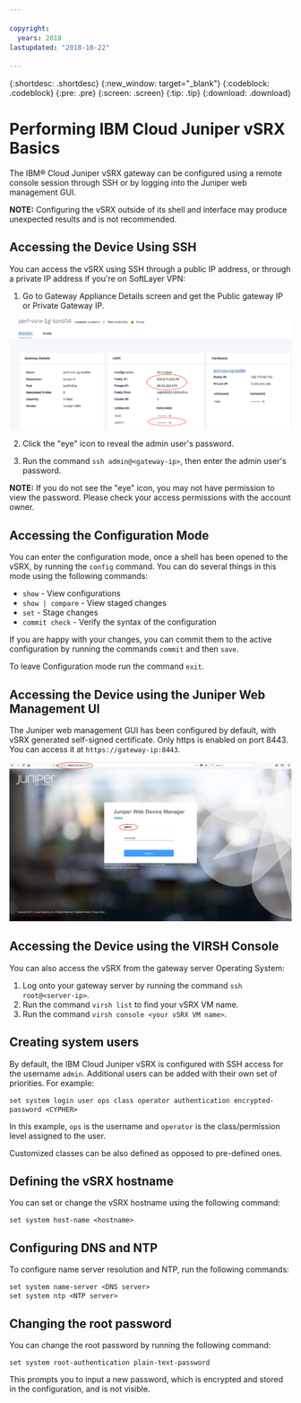 ```yaml
---

copyright:
  years: 2018
lastupdated: "2018-10-22"

---
```


{:shortdesc: .shortdesc}
{:new_window: target="_blank"}
{:codeblock: .codeblock}
{:pre: .pre}
{:screen: .screen}
{:tip: .tip}
{:download: .download}

# Performing IBM Cloud Juniper vSRX Basics
The IBM® Cloud Juniper vSRX gateway can be configured using a remote console session through SSH or by logging into the Juniper web management GUI.

**NOTE:** Configuring the vSRX outside of its shell and interface may produce unexpected results and is not recommended.

## Accessing the Device Using SSH

You can access the vSRX using SSH through a public IP address, or through a private IP address if you're on SoftLayer VPN:

1. Go to Gateway Appliance Details screen and get the Public gateway IP or Private Gateway IP.

  <img src="images/basics.png" alt="drawing" style="width: 700px;"/>

2. Click the "eye" icon to reveal the admin user's password. 

3. Run the command `ssh admin@<gateway-ip>`, then enter the admin user's password.

**NOTE:** If you do not see the "eye" icon, you may not have permission to view the password. Please check your access permissions with the account owner.

## Accessing the Configuration Mode

You can enter the configuration mode, once a shell has been opened to the vSRX, by running the `config` command. You can do several things in this mode using the following commands:

* `show` - View configurations  
* `show | compare` - View staged changes
* `set` - Stage changes
* `commit check` - Verify the syntax of the configuration

If you are happy with your changes, you can commit them to the active configuration by running the commands `commit` and then `save`.  

To leave Configuration mode run the command `exit`.

## Accessing the Device using the Juniper Web Management UI

The Juniper web management GUI has been configured by default, with vSRX generated self-signed certificate. Only https is enabled on port 8443. You can access it at `https://gateway-ip:8443`.

![Gateway Appliance HA Details](images/vSRX-webui.png)

## Accessing the Device using the VIRSH Console

You can also access the vSRX from the gateway server Operating System:

1. Log onto your gateway server by running the command `ssh root@<server-ip>`.
2. Run the command `virsh list` to find your vSRX VM name.
3. Run the command `virsh console <your vSRX VM name>`.

## Creating system users

By default, the IBM Cloud Juniper vSRX is configured with SSH access for the username `admin`. Additional users can be added with their own set of priorities. For example:

```
set system login user ops class operator authentication encrypted-password <CYPHER>
```

In this example, `ops` is the username and `operator` is the class/permission level assigned to the user.

Customized classes can be also defined as opposed to pre-defined ones.

## Defining the vSRX hostname

You can set or change the vSRX hostname using the following command:

```
set system host-name <hostname>
```

## Configuring DNS and NTP

To configure name server resolution and NTP, run the following commands:

```
set system name-server <DNS server>
set system ntp <NTP server>
```

## Changing the root password

You can change the root password by running the following command:

```
set system root-authentication plain-text-password
```

This prompts you to input a new password, which is encrypted and stored in the configuration, and is not visible.